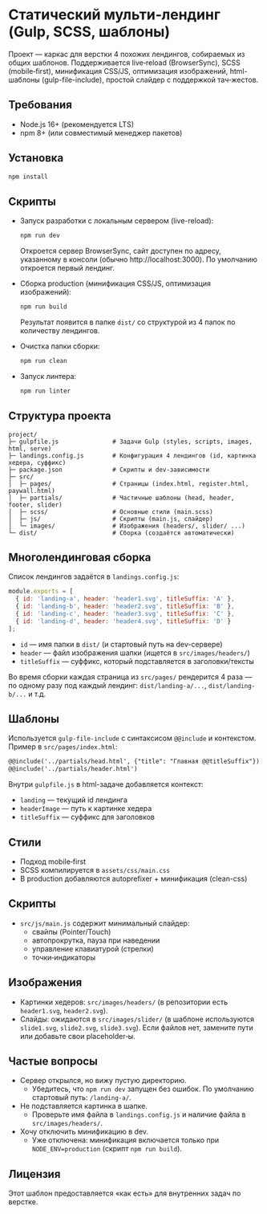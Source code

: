 # Статический мульти‑лендинг (Gulp, SCSS, шаблоны)

Проект — каркас для верстки 4 похожих лендингов, собираемых из общих шаблонов.
Поддерживается live‑reload (BrowserSync), SCSS (mobile‑first), минификация CSS/JS,
оптимизация изображений, html-шаблоны (gulp-file-include), простой слайдер с поддержкой тач‑жестов.

## Требования
- Node.js 16+ (рекомендуется LTS)
- npm 8+ (или совместимый менеджер пакетов)

## Установка
```bash
npm install
```

## Скрипты
- Запуск разработки с локальным сервером (live-reload):
  ```bash
  npm run dev
  ```
  Откроется сервер BrowserSync, сайт доступен по адресу, указанному в консоли (обычно http://localhost:3000). По умолчанию откроется первый лендинг.

- Сборка production (минификация CSS/JS, оптимизация изображений):
  ```bash
  npm run build
  ```
  Результат появится в папке `dist/` со структурой из 4 папок по количеству лендингов.

- Очистка папки сборки:
  ```bash
  npm run clean
  ```
  
- Запуск линтера:
  ```bash
  npm run linter
  ```

## Структура проекта
```
project/
├─ gulpfile.js               # Задачи Gulp (styles, scripts, images, html, serve)
├─ landings.config.js        # Конфигурация 4 лендингов (id, картинка хедера, суффикс)
├─ package.json              # Скрипты и dev-зависимости
├─ src/
│  ├─ pages/                 # Страницы (index.html, register.html, paywall.html)
│  ├─ partials/              # Частичные шаблоны (head, header, footer, slider)
│  ├─ scss/                  # Основные стили (main.scss)
│  ├─ js/                    # Скрипты (main.js, слайдер)
│  └─ images/                # Изображения (headers/, slider/ ...)
└─ dist/                     # Сборка (создаётся автоматически)
```

## Многолендинговая сборка
Список лендингов задаётся в `landings.config.js`:
```js
module.exports = [
  { id: 'landing-a', header: 'header1.svg', titleSuffix: 'A' },
  { id: 'landing-b', header: 'header2.svg', titleSuffix: 'B' },
  { id: 'landing-c', header: 'header3.svg', titleSuffix: 'C' },
  { id: 'landing-d', header: 'header4.svg', titleSuffix: 'D' }
];
```
- `id` — имя папки в `dist/` (и стартовый путь на dev-сервере)
- `header` — файл изображения шапки (ищется в `src/images/headers/`)
- `titleSuffix` — суффикс, который подставляется в заголовки/тексты

Во время сборки каждая страница из `src/pages/` рендерится 4 раза — по одному разу под каждый лендинг: `dist/landing-a/...`, `dist/landing-b/...` и т.д.

## Шаблоны
Используется `gulp-file-include` с синтаксисом `@@include` и контекстом. Пример в `src/pages/index.html`:
```html
@@include('../partials/head.html', {"title": "Главная @@titleSuffix"})
@@include('../partials/header.html')
```
Внутри `gulpfile.js` в html-задаче добавляется контекст:
- `landing` — текущий id лендинга
- `headerImage` — путь к картинке хедера
- `titleSuffix` — суффикс для заголовков

## Стили
- Подход mobile‑first
- SCSS компилируется в `assets/css/main.css`
- В production добавляются autoprefixer + минификация (clean-css)

## Скрипты
- `src/js/main.js` содержит минимальный слайдер:
  - свайпы (Pointer/Touch)
  - автопрокрутка, пауза при наведении
  - управление клавиатурой (стрелки)
  - точки‑индикаторы

## Изображения
- Картинки хедеров: `src/images/headers/` (в репозитории есть `header1.svg`, `header2.svg`).
- Слайды: ожидаются в `src/images/slider/` (в шаблоне используются `slide1.svg`, `slide2.svg`, `slide3.svg`).
  Если файлов нет, замените пути или добавьте свои placeholder‑ы.

## Частые вопросы
- Сервер открылся, но вижу пустую директорию.
  - Убедитесь, что `npm run dev` запущен без ошибок. По умолчанию стартовый путь: `/landing-a/`.
- Не подставляется картинка в шапке.
  - Проверьте имя файла в `landings.config.js` и наличие файла в `src/images/headers/`.
- Хочу отключить минификацию в dev.
  - Уже отключена: минификация включается только при `NODE_ENV=production` (скрипт `npm run build`).

## Лицензия
Этот шаблон предоставляется «как есть» для внутренних задач по верстке.
